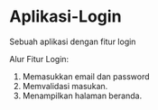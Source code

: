 # Aplikasi-Login
Sebuah aplikasi dengan fitur  login

Alur Fitur Login:
1. Memasukkan email dan password
2. Memvalidasi masukan.
3. Menampilkan halaman beranda.

